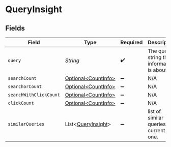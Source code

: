 # QueryInsight


## Fields

| Field                                                          | Type                                                           | Required                                                       | Description                                                    |
| -------------------------------------------------------------- | -------------------------------------------------------------- | -------------------------------------------------------------- | -------------------------------------------------------------- |
| `query`                                                        | *String*                                                       | :heavy_check_mark:                                             | The query string the information is about.                     |
| `searchCount`                                                  | [Optional\<CountInfo>](../../models/components/CountInfo.md)   | :heavy_minus_sign:                                             | N/A                                                            |
| `searchorCount`                                                | [Optional\<CountInfo>](../../models/components/CountInfo.md)   | :heavy_minus_sign:                                             | N/A                                                            |
| `searchWithClickCount`                                         | [Optional\<CountInfo>](../../models/components/CountInfo.md)   | :heavy_minus_sign:                                             | N/A                                                            |
| `clickCount`                                                   | [Optional\<CountInfo>](../../models/components/CountInfo.md)   | :heavy_minus_sign:                                             | N/A                                                            |
| `similarQueries`                                               | List\<[QueryInsight](../../models/components/QueryInsight.md)> | :heavy_minus_sign:                                             | list of similar queries to current one.                        |